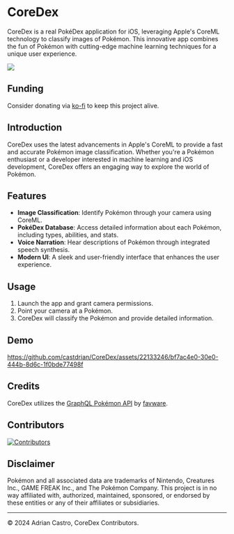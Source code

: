 # CoreDex

CoreDex is a real PokéDex application for iOS, leveraging Apple's CoreML technology to classify images of Pokémon. This innovative app combines the fun of Pokémon with cutting-edge machine learning techniques for a unique user experience.

<img src="https://discord.com/api/guilds/1211664271243612251/widget.png?style=banner3" />

## Funding
Consider donating via [ko-fi](https://ko-fi.com/castdrian) to keep this project alive.

## Introduction

CoreDex uses the latest advancements in Apple's CoreML to provide a fast and accurate Pokémon image classification. Whether you're a Pokémon enthusiast or a developer interested in machine learning and iOS development, CoreDex offers an engaging way to explore the world of Pokémon.

## Features

- **Image Classification**: Identify Pokémon through your camera using CoreML.
- **PokéDex Database**: Access detailed information about each Pokémon, including types, abilities, and stats.
- **Voice Narration**: Hear descriptions of Pokémon through integrated speech synthesis.
- **Modern UI**: A sleek and user-friendly interface that enhances the user experience.

## Usage

1. Launch the app and grant camera permissions.
2. Point your camera at a Pokémon.
3. CoreDex will classify the Pokémon and provide detailed information.

## Demo
https://github.com/castdrian/CoreDex/assets/22133246/bf7ac4e0-30e0-444b-8d6c-1f0bde77498f

## Credits

CoreDex utilizes the [GraphQL Pokémon API](https://github.com/favware/graphql-pokemon) by [favware](https://github.com/favware).

## Contributors
[![Contributors](https://contrib.rocks/image?repo=castdrian/CoreDex)](https://github.com/castdrian/CoreDex/graphs/contributors)

## Disclaimer

Pokémon and all associated data are trademarks of Nintendo, Creatures Inc., GAME FREAK Inc., and The Pokémon Company. This project is in no way affiliated with, authorized, maintained, sponsored, or endorsed by these entities or any of their affiliates or subsidiaries.

---

© 2024 Adrian Castro, CoreDex Contributors.
